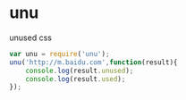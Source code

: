 unu
===

unused css

``` js
var unu = require('unu');
unu('http://m.baidu.com',function(result){
    console.log(result.unused);
    console.log(result.used);
});
```
